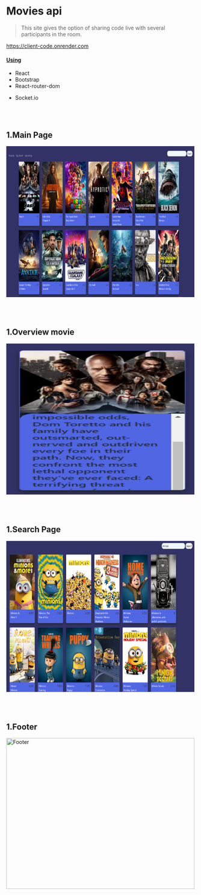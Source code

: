 # Movies api

> This site gives the option of sharing code live with several participants in the room.

 https://client-code.onrender.com 

#### <ins>Using</ins>

  - React
  - Bootstrap
  - React-router-dom


* Socket.io

<br><br>
## **1.Main Page**
<img  src="/images/main.PNG"  width="500" height="400" title="Main" />

<br><br>
## **1.Overview movie**
<img  src="/images/overview.PNG"  width="500" height="400" title="Overview" />

<br><br>
## **1.Search Page**
<img  src="/images/search.PNG"  width="500" height="400" title="Search" />

<br><br>
## **1.Footer**
<img  src="/footer/Example.PNG"  width="500" height="400" title="Footer" />
